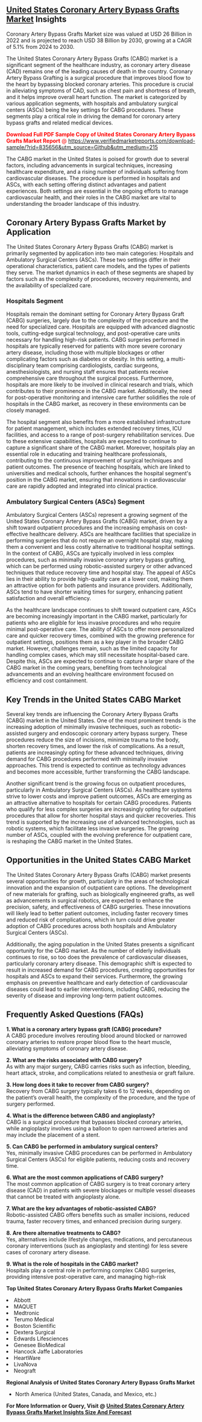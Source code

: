 <h2><a href="https://www.verifiedmarketreports.com/download-sample/?rid=835656&amp;utm_source=Github&amp;utm_medium=215" target="_blank">United States Coronary Artery Bypass Grafts Market</a> Insights</h2><p>Coronary Artery Bypass Grafts Market size was valued at USD 26 Billion in 2022 and is projected to reach USD 38 Billion by 2030, growing at a CAGR of 5.1% from 2024 to 2030.</p><p><p>The United States Coronary Artery Bypass Grafts (CABG) market is a significant segment of the healthcare industry, as coronary artery disease (CAD) remains one of the leading causes of death in the country. Coronary Artery Bypass Grafting is a surgical procedure that improves blood flow to the heart by bypassing blocked coronary arteries. This procedure is crucial in alleviating symptoms of CAD, such as chest pain and shortness of breath, and it helps improve overall heart function. The market is categorized by various application segments, with hospitals and ambulatory surgical centers (ASCs) being the key settings for CABG procedures. These segments play a critical role in driving the demand for coronary artery bypass grafts and related medical devices. <p><span class=""><span style="color: #ff0000;"><strong>Download Full PDF Sample Copy of United States Coronary Artery Bypass Grafts Market Report</strong> @ </span><a href="https://www.verifiedmarketreports.com/download-sample/?rid=835656&amp;utm_source=Github&amp;utm_medium=215" target="_blank">https://www.verifiedmarketreports.com/download-sample/?rid=835656&amp;utm_source=Github&amp;utm_medium=215</a></span></p>The CABG market in the United States is poised for growth due to several factors, including advancements in surgical techniques, increasing healthcare expenditure, and a rising number of individuals suffering from cardiovascular diseases. The procedure is performed in hospitals and ASCs, with each setting offering distinct advantages and patient experiences. Both settings are essential in the ongoing efforts to manage cardiovascular health, and their roles in the CABG market are vital to understanding the broader landscape of this industry.</p><h2>Coronary Artery Bypass Grafts Market by Application</h2><p>The United States Coronary Artery Bypass Grafts (CABG) market is primarily segmented by application into two main categories: Hospitals and Ambulatory Surgical Centers (ASCs). These two settings differ in their operational characteristics, patient care models, and the types of patients they serve. The market dynamics in each of these segments are shaped by factors such as the complexity of procedures, recovery requirements, and the availability of specialized care.</p><h3>Hospitals Segment</h3><p>Hospitals remain the dominant setting for Coronary Artery Bypass Graft (CABG) surgeries, largely due to the complexity of the procedure and the need for specialized care. Hospitals are equipped with advanced diagnostic tools, cutting-edge surgical technology, and post-operative care units necessary for handling high-risk patients. CABG surgeries performed in hospitals are typically reserved for patients with more severe coronary artery disease, including those with multiple blockages or other complicating factors such as diabetes or obesity. In this setting, a multi-disciplinary team comprising cardiologists, cardiac surgeons, anesthesiologists, and nursing staff ensures that patients receive comprehensive care throughout the surgical process. Furthermore, hospitals are more likely to be involved in clinical research and trials, which contributes to their prominence in the CABG market. Additionally, the need for post-operative monitoring and intensive care further solidifies the role of hospitals in the CABG market, as recovery in these environments can be closely managed.</p><p>The hospital segment also benefits from a more established infrastructure for patient management, which includes extended recovery times, ICU facilities, and access to a range of post-surgery rehabilitation services. Due to these extensive capabilities, hospitals are expected to continue to capture a significant share of the CABG market. Moreover, hospitals play an essential role in educating and training healthcare professionals, contributing to the continuous improvement of surgical techniques and patient outcomes. The presence of teaching hospitals, which are linked to universities and medical schools, further enhances the hospital segment's position in the CABG market, ensuring that innovations in cardiovascular care are rapidly adopted and integrated into clinical practice.</p><h3>Ambulatory Surgical Centers (ASCs) Segment</h3><p>Ambulatory Surgical Centers (ASCs) represent a growing segment of the United States Coronary Artery Bypass Grafts (CABG) market, driven by a shift toward outpatient procedures and the increasing emphasis on cost-effective healthcare delivery. ASCs are healthcare facilities that specialize in performing surgeries that do not require an overnight hospital stay, making them a convenient and less costly alternative to traditional hospital settings. In the context of CABG, ASCs are typically involved in less complex procedures, such as minimally invasive coronary artery bypass grafting, which can be performed using robotic-assisted surgery or other advanced techniques that reduce recovery time and hospital stay. The appeal of ASCs lies in their ability to provide high-quality care at a lower cost, making them an attractive option for both patients and insurance providers. Additionally, ASCs tend to have shorter waiting times for surgery, enhancing patient satisfaction and overall efficiency.</p><p>As the healthcare landscape continues to shift toward outpatient care, ASCs are becoming increasingly important in the CABG market, particularly for patients who are eligible for less invasive procedures and who require minimal post-operative care. The ability of ASCs to offer more personalized care and quicker recovery times, combined with the growing preference for outpatient settings, positions them as a key player in the broader CABG market. However, challenges remain, such as the limited capacity for handling complex cases, which may still necessitate hospital-based care. Despite this, ASCs are expected to continue to capture a larger share of the CABG market in the coming years, benefiting from technological advancements and an evolving healthcare environment focused on efficiency and cost containment.</p><h2>Key Trends in the United States CABG Market</h2><p>Several key trends are influencing the Coronary Artery Bypass Grafts (CABG) market in the United States. One of the most prominent trends is the increasing adoption of minimally invasive techniques, such as robotic-assisted surgery and endoscopic coronary artery bypass surgery. These procedures reduce the size of incisions, minimize trauma to the body, shorten recovery times, and lower the risk of complications. As a result, patients are increasingly opting for these advanced techniques, driving demand for CABG procedures performed with minimally invasive approaches. This trend is expected to continue as technology advances and becomes more accessible, further transforming the CABG landscape.</p><p>Another significant trend is the growing focus on outpatient procedures, particularly in Ambulatory Surgical Centers (ASCs). As healthcare systems strive to lower costs and improve patient outcomes, ASCs are emerging as an attractive alternative to hospitals for certain CABG procedures. Patients who qualify for less complex surgeries are increasingly opting for outpatient procedures that allow for shorter hospital stays and quicker recoveries. This trend is supported by the increasing use of advanced technologies, such as robotic systems, which facilitate less invasive surgeries. The growing number of ASCs, coupled with the evolving preference for outpatient care, is reshaping the CABG market in the United States.</p><h2>Opportunities in the United States CABG Market</h2><p>The United States Coronary Artery Bypass Grafts (CABG) market presents several opportunities for growth, particularly in the areas of technological innovation and the expansion of outpatient care options. The development of new materials for grafting, such as biologically engineered grafts, as well as advancements in surgical robotics, are expected to enhance the precision, safety, and effectiveness of CABG surgeries. These innovations will likely lead to better patient outcomes, including faster recovery times and reduced risk of complications, which in turn could drive greater adoption of CABG procedures across both hospitals and Ambulatory Surgical Centers (ASCs).</p><p>Additionally, the aging population in the United States presents a significant opportunity for the CABG market. As the number of elderly individuals continues to rise, so too does the prevalence of cardiovascular diseases, particularly coronary artery disease. This demographic shift is expected to result in increased demand for CABG procedures, creating opportunities for hospitals and ASCs to expand their services. Furthermore, the growing emphasis on preventive healthcare and early detection of cardiovascular diseases could lead to earlier interventions, including CABG, reducing the severity of disease and improving long-term patient outcomes.</p><h2>Frequently Asked Questions (FAQs)</h2><p><strong>1. What is a coronary artery bypass graft (CABG) procedure?</strong><br>A CABG procedure involves rerouting blood around blocked or narrowed coronary arteries to restore proper blood flow to the heart muscle, alleviating symptoms of coronary artery disease.</p><p><strong>2. What are the risks associated with CABG surgery?</strong><br>As with any major surgery, CABG carries risks such as infection, bleeding, heart attack, stroke, and complications related to anesthesia or graft failure.</p><p><strong>3. How long does it take to recover from CABG surgery?</strong><br>Recovery from CABG surgery typically takes 6 to 12 weeks, depending on the patient’s overall health, the complexity of the procedure, and the type of surgery performed.</p><p><strong>4. What is the difference between CABG and angioplasty?</strong><br>CABG is a surgical procedure that bypasses blocked coronary arteries, while angioplasty involves using a balloon to open narrowed arteries and may include the placement of a stent.</p><p><strong>5. Can CABG be performed in ambulatory surgical centers?</strong><br>Yes, minimally invasive CABG procedures can be performed in Ambulatory Surgical Centers (ASCs) for eligible patients, reducing costs and recovery time.</p><p><strong>6. What are the most common applications of CABG surgery?</strong><br>The most common application of CABG surgery is to treat coronary artery disease (CAD) in patients with severe blockages or multiple vessel diseases that cannot be treated with angioplasty alone.</p><p><strong>7. What are the key advantages of robotic-assisted CABG?</strong><br>Robotic-assisted CABG offers benefits such as smaller incisions, reduced trauma, faster recovery times, and enhanced precision during surgery.</p><p><strong>8. Are there alternative treatments to CABG?</strong><br>Yes, alternatives include lifestyle changes, medications, and percutaneous coronary interventions (such as angioplasty and stenting) for less severe cases of coronary artery disease.</p><p><strong>9. What is the role of hospitals in the CABG market?</strong><br>Hospitals play a central role in performing complex CABG surgeries, providing intensive post-operative care, and managing high-risk</p><p><strong>Top United States Coronary Artery Bypass Grafts Market Companies</strong></p><div data-test-id=""><p><li>Abbott</li><li> MAQUET</li><li> Medtronic</li><li> Terumo Medical</li><li> Boston Scientific</li><li> Dextera Surgical</li><li> Edwards Lifesciences</li><li> Genesee BioMedical</li><li> Hancock Jaffe Laboratories</li><li> HeartWare</li><li> LivaNova</li><li> Neograft</li></p><div><strong>Regional Analysis of&nbsp;United States Coronary Artery Bypass Grafts Market</strong></div><ul><li dir="ltr"><p dir="ltr">North America&nbsp;(United States, Canada, and Mexico, etc.)</p></li></ul><p><strong>For More Information or Query, Visit @&nbsp;</strong><strong><a href="https://www.verifiedmarketreports.com/product/coronary-artery-bypass-grafts-market/?utm_source=Github&amp;utm_medium=215" target="_blank">United States Coronary Artery Bypass Grafts Market Insights Size And Forecast</a></strong></p></div>
